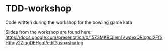 # TDD-workshop
Code written during the workshop for the bowling game kata

Slides from the workshop are found here: https://docs.google.com/presentation/d/15Z3MKRQiem1VwdexQRIcgoI2FfSHthqy2ZlqgDEHgqI/edit?usp=sharing

